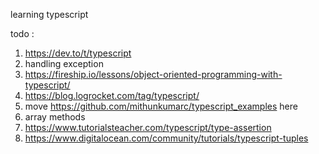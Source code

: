 learning typescript

todo :  
1.  https://dev.to/t/typescript
2.  handling exception
3.  https://fireship.io/lessons/object-oriented-programming-with-typescript/
4.  https://blog.logrocket.com/tag/typescript/
5.  move https://github.com/mithunkumarc/typescript_examples here
6.  array methods
7.  https://www.tutorialsteacher.com/typescript/type-assertion
8.  https://www.digitalocean.com/community/tutorials/typescript-tuples
